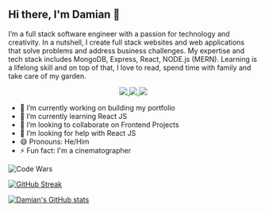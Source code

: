## Hi there, I'm Damian 👋

I’m a full stack software engineer with a passion for technology and creativity. In a nutshell, I create full stack websites and web applications that solve problems and address business challenges. My expertise and tech stack includes MongoDB, Express, React, NODE.js (MERN). Learning is a lifelong skill and on top of that, I love to read, spend time with family and take care of my garden.

<p align="center">
  <a href="https://www.damianpadilla.com" target="_blank">
    <img src="https://img.shields.io/static/v1?label=|&message=WEBSITE&color=blue&style=for-the-badge&logo=googlechrome&logo-color=white"/>
  </a>
  <a href="https://www.linkedin.com/in/damianpad/" target="_blank">
    <img src="https://img.shields.io/static/v1?label=|&message=LINKED-IN&color=blue&style=for-the-badge&logo=linkedin&logo-color=white"/>
  </a>
  <a href="https://twitter.com/damipad" target="_blank">
    <img src="https://img.shields.io/static/v1?label=|&message=TWITTER&color=blue&style=for-the-badge&logo=twitter&logo-color=white"/>
  </a>
</p>


- 🔭 I’m currently working on building my portfolio
- 🌱 I’m currently learning React JS
- 👯 I’m looking to collaborate on Frontend Projects
- 🤔 I’m looking for help with React JS
- 😄 Pronouns: He/Him
- ⚡ Fun fact: I'm a cinematographer

![Code Wars](https://www.codewars.com/users/Damianpad4/badges/large)

[![GitHub Streak](https://github-readme-streak-stats.herokuapp.com?user=Damianpad&theme=dark)](https://git.io/streak-stats)

[![Damian's GitHub stats](https://github-readme-stats.vercel.app/api?username=Damianpad)](https://github.com/Damianpad/github-readme-stats)

<!--
**Damianpad/Damianpad** is a ✨ _special_ ✨ repository because its `README.md` (this file) appears on your GitHub profile.

Here are some ideas to get you started:

- 🔭 I’m currently working on ...
- 🌱 I’m currently learning ...
- 👯 I’m looking to collaborate on ...
- 🤔 I’m looking for help with ...
- 💬 Ask me about ...
- 📫 How to reach me: ...
- 😄 Pronouns: ...
- ⚡ Fun fact: ...
-->
